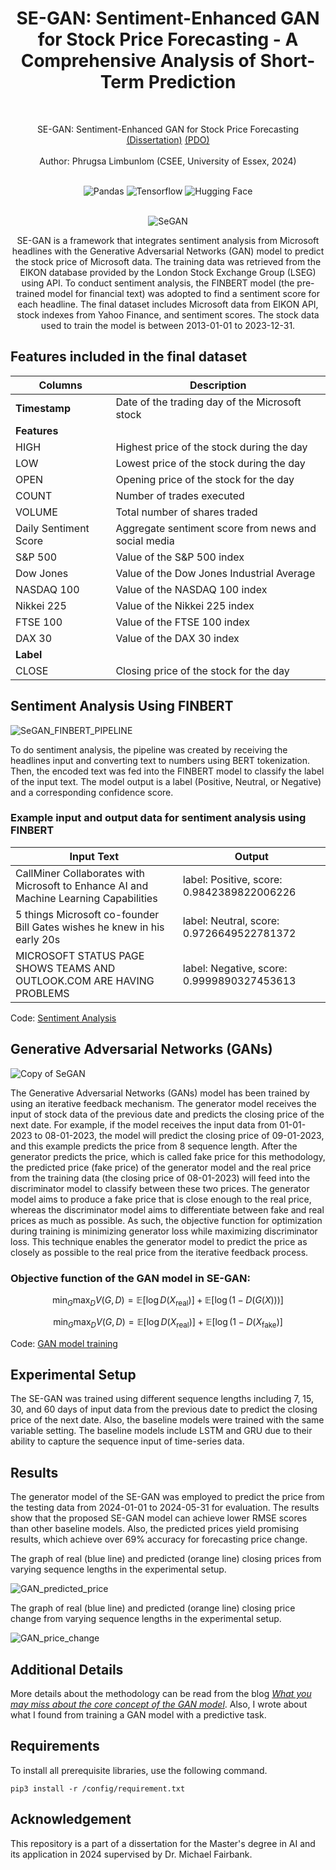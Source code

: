 <h1 align="center"> SE-GAN: Sentiment-Enhanced GAN for Stock Price Forecasting - A Comprehensive Analysis of Short-Term Prediction </h1>
<br>

<p align="center">
SE-GAN: Sentiment-Enhanced GAN for Stock Price Forecasting
  <br>
  <a href="https://github.com/phrugsa-limbunlom/SE-GAN-FOR-STOCK-FORECASTING/blob/main/CE901_Dissertation_2311569.pdf">(Dissertation)</a>
  <a href="https://github.com/phrugsa-limbunlom/SE-GAN-FOR-STOCK-FORECASTING/blob/main/Dissertation_PDO_2311569.pptx">(PDO)</a>
  <br>
  <br>
  Author: Phrugsa Limbunlom (CSEE, University of Essex, 2024)
</p>
<br>

<div align="center">
  <img alt="Pandas" src="https://img.shields.io/badge/-Pandas-green?style=flat&logo=Pandas&logoColor=white">
  <img alt="Tensorflow" src="https://img.shields.io/badge/-Tensorflow-orange?style=flat&logo=Tensorflow&logoColor=white">
  <img alt="Hugging Face" src="https://img.shields.io/badge/-Hugging Face-yellow?style=flat&logo=HuggingFace&logoColor=white">
</div>
<br>
<div align="center">
  
![SeGAN](https://github.com/user-attachments/assets/5a83d6f7-6225-42f2-a544-a17449c91299)


</div>

<p align="center">
SE-GAN is a framework that integrates sentiment analysis from Microsoft headlines with the Generative Adversarial Networks (GAN) model to predict the stock price of Microsoft data. The training data was retrieved from the EIKON database provided by the London Stock Exchange Group (LSEG) using API. To conduct sentiment analysis, the FINBERT model (the pre-trained model for financial text) was adopted to find a sentiment score for each headline. The final dataset includes Microsoft data from EIKON API, stock indexes from Yahoo Finance, and sentiment scores. The stock data used to train the model is between 2013-01-01 to 2023-12-31.
</p>

## Features included in the final dataset

| Columns                  | Description                                                     |
|--------------------------|-----------------------------------------------------------------|
| **Timestamp**             | Date of the trading day of the Microsoft stock                  |
| **Features**              |                                                                 |
| HIGH                      | Highest price of the stock during the day                       |
| LOW                       | Lowest price of the stock during the day                        |
| OPEN                      | Opening price of the stock for the day                          |
| COUNT                     | Number of trades executed                                       |
| VOLUME                    | Total number of shares traded                                   |
| Daily Sentiment Score     | Aggregate sentiment score from news and social media            |
| S&P 500                   | Value of the S&P 500 index                                      |
| Dow Jones                 | Value of the Dow Jones Industrial Average                        |
| NASDAQ 100                | Value of the NASDAQ 100 index                                   |
| Nikkei 225                | Value of the Nikkei 225 index                                   |
| FTSE 100                  | Value of the FTSE 100 index                                     |
| DAX 30                    | Value of the DAX 30 index                                       |
| **Label**                 |                                                                 |
| CLOSE                     | Closing price of the stock for the day                          |


## Sentiment Analysis Using FINBERT

![SeGAN_FINBERT_PIPELINE](https://github.com/user-attachments/assets/aac2418c-0540-425e-9e1e-f666e4475cbe)


To do sentiment analysis, the pipeline was created by receiving the headlines input and converting text to numbers using BERT tokenization. Then, the encoded text was fed into the FINBERT model to classify the label of the input text. The model output is a label (Positive, Neutral, or Negative) and a corresponding confidence score. 

### Example input and output data for sentiment analysis using FINBERT

| **Input Text**                                                                                       | **Output**                           |
|------------------------------------------------------------------------------------------------------|--------------------------------------|
| CallMiner Collaborates with Microsoft to Enhance AI and Machine Learning Capabilities                 | label: Positive, score: 0.9842389822006226 |
| 5 things Microsoft co-founder Bill Gates wishes he knew in his early 20s                              | label: Neutral, score: 0.9726649522781372 |
| MICROSOFT STATUS PAGE SHOWS TEAMS AND OUTLOOK.COM ARE HAVING PROBLEMS                                 | label: Negative, score: 0.9999890327453613 |

Code: [Sentiment Analysis](https://github.com/phrugsa-limbunlom/SE-GAN-FOR-STOCK-FORECASTING/blob/main/sentiment-analysis/sentiment_analysis.py) 

## Generative Adversarial Networks (GANs)

![Copy of SeGAN](https://github.com/user-attachments/assets/c445a319-383c-4a9d-857b-596e989142d6)


The Generative Adversarial Networks (GANs) model has been trained by using an iterative feedback mechanism. The generator model receives the input of stock data of the previous date and predicts the closing price of the next date. For example, if the model receives the input data from 01-01-2023 to 08-01-2023, the model will predict the closing price of 09-01-2023, and this example predicts the price from 8 sequence length. After the generator predicts the price, which is called fake price for this methodology, the predicted price (fake price) of the generator model and the real price from the training data (the closing price of 08-01-2023) will feed into the discriminator model to classify between these two prices. The generator model aims to produce a fake price that is close enough to the real price, whereas the discriminator model aims to differentiate between fake and real prices as much as possible. As such, the objective function for  optimization during training is minimizing generator loss while  maximizing discriminator loss. This technique enables the generator model to  predict the price as closely as possible to the real price from the iterative feedback process.

### Objective function of the GAN model in SE-GAN:

$$
\min_G \max_D V(G, D) = \mathbb{E}[\log D(X_{\text{real}})] + \mathbb{E}[\log(1 - D(G(X)))]
$$

$$
\min_G \max_D V(G, D) = \mathbb{E}[\log D(X_{\text{real}})] + \mathbb{E}[\log(1 - D(X_{\text{fake}})]
$$

Code: [GAN model training](https://github.com/phrugsa-limbunlom/SE-GAN-FOR-STOCK-FORECASTING/tree/main/model/GAN)

## Experimental Setup
The SE-GAN was trained using different sequence lengths including 7, 15, 30, and 60 days of input data from the previous date to predict the closing price of the next date. Also, the baseline models were trained with the same variable setting. The baseline models include LSTM and GRU due to their ability to capture the sequence input of time-series data.

## Results
The generator model of the SE-GAN was employed to predict the price from the testing data from 2024-01-01 to 2024-05-31 for evaluation. The results show that the proposed SE-GAN model can achieve lower RMSE scores than other baseline models. Also, the predicted prices yield promising results, which achieve over 69% accuracy for forecasting price change.

The graph of real (blue line) and predicted (orange line) closing prices from varying sequence lengths in the experimental setup. 


![GAN_predicted_price](https://github.com/user-attachments/assets/cc17f355-542c-4142-b250-74055ec57cf7)


The graph of real (blue line) and predicted (orange line) closing price change from varying sequence lengths in the experimental setup.


![GAN_price_change](https://github.com/user-attachments/assets/801ac480-1371-453a-9fc5-f7a823f136ec)


## Additional Details

More details about the methodology can be read from the blog [*What you may miss about the core concept of the GAN model*](https://gifttgif.medium.com/what-you-may-miss-about-the-core-concept-of-the-gan-model-f1820d3f7efc). Also, I wrote about what I found from training a GAN model with a predictive task.

## Requirements

To install all prerequisite libraries, use the following command.
```
pip3 install -r /config/requirement.txt
```
## Acknowledgement
This repository is a part of a dissertation for the Master's degree in AI and its application in 2024 supervised by Dr. Michael Fairbank.
